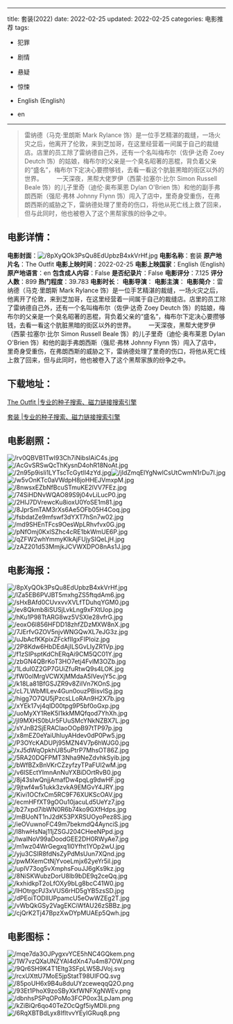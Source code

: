 
---
title: 套装(2022)
date: 2022-02-25
updated: 2022-02-25
categories: 电影推荐
tags:
- 犯罪
- 剧情
- 悬疑
- 惊悚

- English (English)
- en
---


> 雷纳德（马克·里朗斯 Mark Rylance 饰）是一位手艺精湛的裁缝，一场火灾之后，他离开了伦敦，来到芝加哥，在这里经营着一间属于自己的裁缝店。店里的员工除了雷纳德自己外，还有一个名叫梅布尔（佐伊·达奇 Zoey Deutch 饰）的姑娘，梅布尔的父亲是一个臭名昭著的恶棍，背负着父亲的“盛名”，梅布尔下定决心要攒够钱，去看一看这个肮脏黑暗的街区以外的世界。  　　一天深夜，黑帮大佬罗伊（西蒙·拉塞尔·比尔 Simon Russell Beale 饰）的儿子里奇（迪伦·奥布莱恩 Dylan O'Brien 饰）和他的副手弗朗西斯（强尼·弗林 Johnny Flynn 饰）闯入了店中，里奇身受重伤，在弗朗西斯的威胁之下，雷纳德处理了里奇的伤口，将他从死亡线上救了回来，但与此同时，他也被卷入了这个黑帮家族的纷争之中。

## **电影详情**：

**电影封面**：<img src="https://image.tmdb.org/t/p/w200/8pXyQOk3PsQu8EdUpbzB4xkVrHf.jpg" alt="/8pXyQOk3PsQu8EdUpbzB4xkVrHf.jpg" title="/8pXyQOk3PsQu8EdUpbzB4xkVrHf.jpg">
**电影名称**：套装
**原产地片名**：The Outfit
**电影上映时间**：2022-02-25
**电影上映国家**：English (English)
**原产地语言**：en
**包含成人内容**：False
**是否纪录片**：False
**电影评分**：7.125
**评分人数**：899
**热门程度**：39.783
**电影时长**：
**电影导演**：
**电影主演**：
**电影简介**：雷纳德（马克·里朗斯 Mark Rylance 饰）是一位手艺精湛的裁缝，一场火灾之后，他离开了伦敦，来到芝加哥，在这里经营着一间属于自己的裁缝店。店里的员工除了雷纳德自己外，还有一个名叫梅布尔（佐伊·达奇 Zoey Deutch 饰）的姑娘，梅布尔的父亲是一个臭名昭著的恶棍，背负着父亲的“盛名”，梅布尔下定决心要攒够钱，去看一看这个肮脏黑暗的街区以外的世界。  　　一天深夜，黑帮大佬罗伊（西蒙·拉塞尔·比尔 Simon Russell Beale 饰）的儿子里奇（迪伦·奥布莱恩 Dylan O'Brien 饰）和他的副手弗朗西斯（强尼·弗林 Johnny Flynn 饰）闯入了店中，里奇身受重伤，在弗朗西斯的威胁之下，雷纳德处理了里奇的伤口，将他从死亡线上救了回来，但与此同时，他也被卷入了这个黑帮家族的纷争之中。

## **下载地址**：
[The Outfit |专业的种子搜索、磁力链接搜索引擎](https://movie.amd794.com:2083/?search=The%20Outfit&ordering=&mode=match_phrase&page_size=10&page=1)

[套装 |专业的种子搜索、磁力链接搜索引擎](https://movie.amd794.com:2083/?search=%E5%A5%97%E8%A3%85&ordering=&mode=match_phrase&page_size=10&page=1)
 

## **电影剧照**：
<img src="https://image.tmdb.org/t/p/original/rv0QBVB1TwI93Ch7iNibslAiC4s.jpg" alt="/rv0QBVB1TwI93Ch7iNibslAiC4s.jpg" title="/rv0QBVB1TwI93Ch7iNibslAiC4s.jpg"><img src="https://image.tmdb.org/t/p/original/AcGvSRSwQcThKysnD4ohR18NoAt.jpg" alt="/AcGvSRSwQcThKysnD4ohR18NoAt.jpg" title="/AcGvSRSwQcThKysnD4ohR18NoAt.jpg"><img src="https://image.tmdb.org/t/p/original/2n95p9isIi1LYTscTcGytlI4zYd.jpg" alt="/2n95p9isIi1LYTscTcGytlI4zYd.jpg" title="/2n95p9isIi1LYTscTcGytlI4zYd.jpg"><img src="https://image.tmdb.org/t/p/original/jIdZmqElYgNwlCsUtCwmN1rDu7I.jpg" alt="/jIdZmqElYgNwlCsUtCwmN1rDu7I.jpg" title="/jIdZmqElYgNwlCsUtCwmN1rDu7I.jpg"><img src="https://image.tmdb.org/t/p/original/w5vOnKTc0aVWdpH8joHHEJVmxpM.jpg" alt="/w5vOnKTc0aVWdpH8joHHEJVmxpM.jpg" title="/w5vOnKTc0aVWdpH8joHHEJVmxpM.jpg"><img src="https://image.tmdb.org/t/p/original/8nwsxEZbNfBcuSTmuKE2lVV7FEz.jpg" alt="/8nwsxEZbNfBcuSTmuKE2lVV7FEz.jpg" title="/8nwsxEZbNfBcuSTmuKE2lVV7FEz.jpg"><img src="https://image.tmdb.org/t/p/original/74SiHDNvWQAO89S9j04vLiLucP0.jpg" alt="/74SiHDNvWQAO89S9j04vLiLucP0.jpg" title="/74SiHDNvWQAO89S9j04vLiLucP0.jpg"><img src="https://image.tmdb.org/t/p/original/2HlJ7DVrewcKu8ioxU0YoSE1m81.jpg" alt="/2HlJ7DVrewcKu8ioxU0YoSE1m81.jpg" title="/2HlJ7DVrewcKu8ioxU0YoSE1m81.jpg"><img src="https://image.tmdb.org/t/p/original/8JprSmTAM3rXs6Ae5OFb05H4Coq.jpg" alt="/8JprSmTAM3rXs6Ae5OFb05H4Coq.jpg" title="/8JprSmTAM3rXs6Ae5OFb05H4Coq.jpg"><img src="https://image.tmdb.org/t/p/original/fsbdatZe9mfswf3dYXT7hSn7w02.jpg" alt="/fsbdatZe9mfswf3dYXT7hSn7w02.jpg" title="/fsbdatZe9mfswf3dYXT7hSn7w02.jpg"><img src="https://image.tmdb.org/t/p/original/md9SHEnTFcs9OesWpLRhvfvx0G.jpg" alt="/md9SHEnTFcs9OesWpLRhvfvx0G.jpg" title="/md9SHEnTFcs9OesWpLRhvfvx0G.jpg"><img src="https://image.tmdb.org/t/p/original/pNfOmj0KxlSZhc4cRE1bkWmUE6P.jpg" alt="/pNfOmj0KxlSZhc4cRE1bkWmUE6P.jpg" title="/pNfOmj0KxlSZhc4cRE1bkWmUE6P.jpg"><img src="https://image.tmdb.org/t/p/original/qZFW2whYmmyKlkAjFUjySIQeLjH.jpg" alt="/qZFW2whYmmyKlkAjFUjySIQeLjH.jpg" title="/qZFW2whYmmyKlkAjFUjySIQeLjH.jpg"><img src="https://image.tmdb.org/t/p/original/zAZ201d53MmjkJCVWXDPO8nAs1J.jpg" alt="/zAZ201d53MmjkJCVWXDPO8nAs1J.jpg" title="/zAZ201d53MmjkJCVWXDPO8nAs1J.jpg">

## **电影海报**：
<img src="https://image.tmdb.org/t/p/original/8pXyQOk3PsQu8EdUpbzB4xkVrHf.jpg" alt="/8pXyQOk3PsQu8EdUpbzB4xkVrHf.jpg" title="/8pXyQOk3PsQu8EdUpbzB4xkVrHf.jpg"><img src="https://image.tmdb.org/t/p/original/lZa5EB6PVJBT5mxhgZS5ftqdAm6.jpg" alt="/lZa5EB6PVJBT5mxhgZS5ftqdAm6.jpg" title="/lZa5EB6PVJBT5mxhgZS5ftqdAm6.jpg"><img src="https://image.tmdb.org/t/p/original/sHxBAfd0CUvxvvXVLfTDuhqYGM0.jpg" alt="/sHxBAfd0CUvxvvXVLfTDuhqYGM0.jpg" title="/sHxBAfd0CUvxvvXVLfTDuhqYGM0.jpg"><img src="https://image.tmdb.org/t/p/original/ev8Qkmb8iSUSjLvkLng9xFXtUop.jpg" alt="/ev8Qkmb8iSUSjLvkLng9xFXtUop.jpg" title="/ev8Qkmb8iSUSjLvkLng9xFXtUop.jpg"><img src="https://image.tmdb.org/t/p/original/hKu1P98TtARG8wz5VSXIe28vfrG.jpg" alt="/hKu1P98TtARG8wz5VSXIe28vfrG.jpg" title="/hKu1P98TtARG8wz5VSXIe28vfrG.jpg"><img src="https://image.tmdb.org/t/p/original/eoxO6l856HFDD18zhfZDzMXW8nX.jpg" alt="/eoxO6l856HFDD18zhfZDzMXW8nX.jpg" title="/eoxO6l856HFDD18zhfZDzMXW8nX.jpg"><img src="https://image.tmdb.org/t/p/original/7JErfvGZOV5njvWNGQwXL7eJG3z.jpg" alt="/7JErfvGZOV5njvWNGQwXL7eJG3z.jpg" title="/7JErfvGZOV5njvWNGQwXL7eJG3z.jpg"><img src="https://image.tmdb.org/t/p/original/uJbAcfKKpixZFckfIIgxFIPloiz.jpg" alt="/uJbAcfKKpixZFckfIIgxFIPloiz.jpg" title="/uJbAcfKKpixZFckfIIgxFIPloiz.jpg"><img src="https://image.tmdb.org/t/p/original/2P8Kdw6HbDEdAjILSGvLIyZR1Vp.jpg" alt="/2P8Kdw6HbDEdAjILSGvLIyZR1Vp.jpg" title="/2P8Kdw6HbDEdAjILSGvLIyZR1Vp.jpg"><img src="https://image.tmdb.org/t/p/original/f1zSIPsptKdChERqAi9CM5QC01Y.jpg" alt="/f1zSIPsptKdChERqAi9CM5QC01Y.jpg" title="/f1zSIPsptKdChERqAi9CM5QC01Y.jpg"><img src="https://image.tmdb.org/t/p/original/zbGN4QBrKoT3HO7etj4FvlM3OZb.jpg" alt="/zbGN4QBrKoT3HO7etj4FvlM3OZb.jpg" title="/zbGN4QBrKoT3HO7etj4FvlM3OZb.jpg"><img src="https://image.tmdb.org/t/p/original/1LduI0Z2GP7GUiZfuRtwQ9s4LOK.jpg" alt="/1LduI0Z2GP7GUiZfuRtwQ9s4LOK.jpg" title="/1LduI0Z2GP7GUiZfuRtwQ9s4LOK.jpg"><img src="https://image.tmdb.org/t/p/original/fW0oIMrgVCWXjMMdaA5lVevjY5c.jpg" alt="/fW0oIMrgVCWXjMMdaA5lVevjY5c.jpg" title="/fW0oIMrgVCWXjMMdaA5lVevjY5c.jpg"><img src="https://image.tmdb.org/t/p/original/k18La81BfGSJZR9v8ZiIVn7KOnS.jpg" alt="/k18La81BfGSJZR9v8ZiIVn7KOnS.jpg" title="/k18La81BfGSJZR9v8ZiIVn7KOnS.jpg"><img src="https://image.tmdb.org/t/p/original/cL7LWbMlLev4Gun0ouzPBisvlSg.jpg" alt="/cL7LWbMlLev4Gun0ouzPBisvlSg.jpg" title="/cL7LWbMlLev4Gun0ouzPBisvlSg.jpg"><img src="https://image.tmdb.org/t/p/original/higg7O7QU5jPzcsLLoRAn9H2X7b.jpg" alt="/higg7O7QU5jPzcsLLoRAn9H2X7b.jpg" title="/higg7O7QU5jPzcsLLoRAn9H2X7b.jpg"><img src="https://image.tmdb.org/t/p/original/xYEk17vj4qID00tpg9P5bf0oGxp.jpg" alt="/xYEk17vj4qID00tpg9P5bf0oGxp.jpg" title="/xYEk17vj4qID00tpg9P5bf0oGxp.jpg"><img src="https://image.tmdb.org/t/p/original/uoMyXY1ReK5I1kkMMQfqod7YhXh.jpg" alt="/uoMyXY1ReK5I1kkMMQfqod7YhXh.jpg" title="/uoMyXY1ReK5I1kkMMQfqod7YhXh.jpg"><img src="https://image.tmdb.org/t/p/original/jI9MXHS0bUr5FUuSMcYNkNZBX7L.jpg" alt="/jI9MXHS0bUr5FUuSMcYNkNZBX7L.jpg" title="/jI9MXHS0bUr5FUuSMcYNkNZBX7L.jpg"><img src="https://image.tmdb.org/t/p/original/sYJnB2SjERAClaoOOpB97tTP97p.jpg" alt="/sYJnB2SjERAClaoOOpB97tTP97p.jpg" title="/sYJnB2SjERAClaoOOpB97tTP97p.jpg"><img src="https://image.tmdb.org/t/p/original/x8mEZ0eYaiUhluyAHdev0dP0Pw5.jpg" alt="/x8mEZ0eYaiUhluyAHdev0dP0Pw5.jpg" title="/x8mEZ0eYaiUhluyAHdev0dP0Pw5.jpg"><img src="https://image.tmdb.org/t/p/original/P3OYcKADUPj95MZN4V7p6hWJG0.jpg" alt="/P3OYcKADUPj95MZN4V7p6hWJG0.jpg" title="/P3OYcKADUPj95MZN4V7p6hWJG0.jpg"><img src="https://image.tmdb.org/t/p/original/xJ5dWqOpkhU85uPtrP7MhsOT86Z.jpg" alt="/xJ5dWqOpkhU85uPtrP7MhsOT86Z.jpg" title="/xJ5dWqOpkhU85uPtrP7MhsOT86Z.jpg"><img src="https://image.tmdb.org/t/p/original/5RA20DQFPMT3Nha9NeZdvhkSyib.jpg" alt="/5RA20DQFPMT3Nha9NeZdvhkSyib.jpg" title="/5RA20DQFPMT3Nha9NeZdvhkSyib.jpg"><img src="https://image.tmdb.org/t/p/original/bWfBZxBnVKrCZzyfzyTPaFUl2wM.jpg" alt="/bWfBZxBnVKrCZzyfzyTPaFUl2wM.jpg" title="/bWfBZxBnVKrCZzyfzyTPaFUl2wM.jpg"><img src="https://image.tmdb.org/t/p/original/v6ISEctYImnAnNuYXBiDOrtRvB0.jpg" alt="/v6ISEctYImnAnNuYXBiDOrtRvB0.jpg" title="/v6ISEctYImnAnNuYXBiDOrtRvB0.jpg"><img src="https://image.tmdb.org/t/p/original/8j43sIwQnjjAmafDw4pqLg9dwHF.jpg" alt="/8j43sIwQnjjAmafDw4pqLg9dwHF.jpg" title="/8j43sIwQnjjAmafDw4pqLg9dwHF.jpg"><img src="https://image.tmdb.org/t/p/original/9jtwf4w51ukk3zvkA9EMGvY4JRY.jpg" alt="/9jtwf4w51ukk3zvkA9EMGvY4JRY.jpg" title="/9jtwf4w51ukk3zvkA9EMGvY4JRY.jpg"><img src="https://image.tmdb.org/t/p/original/Kivi1OCfxCm5RC9F76XUKScOAV.jpg" alt="/Kivi1OCfxCm5RC9F76XUKScOAV.jpg" title="/Kivi1OCfxCm5RC9F76XUKScOAV.jpg"><img src="https://image.tmdb.org/t/p/original/ecmHFfXT9gOOu10jacuLd5UeYz7.jpg" alt="/ecmHFfXT9gOOu10jacuLd5UeYz7.jpg" title="/ecmHFfXT9gOOu10jacuLd5UeYz7.jpg"><img src="https://image.tmdb.org/t/p/original/b27xpd7ibWN0R6b74ko9GXfHdps.jpg" alt="/b27xpd7ibWN0R6b74ko9GXfHdps.jpg" title="/b27xpd7ibWN0R6b74ko9GXfHdps.jpg"><img src="https://image.tmdb.org/t/p/original/mBUoNT1nJ2dK53PXRSUOyoPez8S.jpg" alt="/mBUoNT1nJ2dK53PXRSUOyoPez8S.jpg" title="/mBUoNT1nJ2dK53PXRSUOyoPez8S.jpg"><img src="https://image.tmdb.org/t/p/original/ieOVuwnoFC49m7bekmdQ4AynciS.jpg" alt="/ieOVuwnoFC49m7bekmdQ4AynciS.jpg" title="/ieOVuwnoFC49m7bekmdQ4AynciS.jpg"><img src="https://image.tmdb.org/t/p/original/l8hwHsNaj11jZSGJ204CHeeNPpd.jpg" alt="/l8hwHsNaj11jZSGJ204CHeeNPpd.jpg" title="/l8hwHsNaj11jZSGJ204CHeeNPpd.jpg"><img src="https://image.tmdb.org/t/p/original/lwaINoV99aDoodGEE2DH0RWyAe7.jpg" alt="/lwaINoV99aDoodGEE2DH0RWyAe7.jpg" title="/lwaINoV99aDoodGEE2DH0RWyAe7.jpg"><img src="https://image.tmdb.org/t/p/original/m1wz04WrGegxq1l0Yfht1YOp2wU.jpg" alt="/m1wz04WrGegxq1l0Yfht1YOp2wU.jpg" title="/m1wz04WrGegxq1l0Yfht1YOp2wU.jpg"><img src="https://image.tmdb.org/t/p/original/yju3CSIR8fdNsZyPdMsUun7XQnd.jpg" alt="/yju3CSIR8fdNsZyPdMsUun7XQnd.jpg" title="/yju3CSIR8fdNsZyPdMsUun7XQnd.jpg"><img src="https://image.tmdb.org/t/p/original/pwMXemCtNjYvoeLmjx62yeYr5il.jpg" alt="/pwMXemCtNjYvoeLmjx62yeYr5il.jpg" title="/pwMXemCtNjYvoeLmjx62yeYr5il.jpg"><img src="https://image.tmdb.org/t/p/original/uplV73og5vXmphsFouJJ6gKs9kz.jpg" alt="/uplV73og5vXmphsFouJJ6gKs9kz.jpg" title="/uplV73og5vXmphsFouJJ6gKs9kz.jpg"><img src="https://image.tmdb.org/t/p/original/8NiSKWubzDorU8Ib9bDE9q2ceQq.jpg" alt="/8NiSKWubzDorU8Ib9bDE9q2ceQq.jpg" title="/8NiSKWubzDorU8Ib9bDE9q2ceQq.jpg"><img src="https://image.tmdb.org/t/p/original/kxhidkpT2oLfOXy9bLg8bcC41W0.jpg" alt="/kxhidkpT2oLfOXy9bLg8bcC41W0.jpg" title="/kxhidkpT2oLfOXy9bLg8bcC41W0.jpg"><img src="https://image.tmdb.org/t/p/original/lHOtrgcPJ3xVUS6rHD5gYB5zsSD.jpg" alt="/lHOtrgcPJ3xVUS6rHD5gYB5zsSD.jpg" title="/lHOtrgcPJ3xVUS6rHD5gYB5zsSD.jpg"><img src="https://image.tmdb.org/t/p/original/dPEoiTODlIUPpamcU5eOwWZEg2T.jpg" alt="/dPEoiTODlIUPpamcU5eOwWZEg2T.jpg" title="/dPEoiTODlIUPpamcU5eOwWZEg2T.jpg"><img src="https://image.tmdb.org/t/p/original/vWbQkGSy2VagEKCiWfAU26zSBBz.jpg" alt="/vWbQkGSy2VagEKCiWfAU26zSBBz.jpg" title="/vWbQkGSy2VagEKCiWfAU26zSBBz.jpg"><img src="https://image.tmdb.org/t/p/original/cjQrK2Tj47BpzXwDYpMUAEp5Qwh.jpg" alt="/cjQrK2Tj47BpzXwDYpMUAEp5Qwh.jpg" title="/cjQrK2Tj47BpzXwDYpMUAEp5Qwh.jpg">

## **电影图标**：
<img src="https://image.tmdb.org/t/p/original/mqe7da3OJPygxvYCE5hNC4GQkem.png" alt="/mqe7da3OJPygxvYCE5hNC4GQkem.png" title="/mqe7da3OJPygxvYCE5hNC4GQkem.png"><img src="https://image.tmdb.org/t/p/original/1W7vzQXaUNZYAl4dXn47u4m87OW.png" alt="/1W7vzQXaUNZYAl4dXn47u4m87OW.png" title="/1W7vzQXaUNZYAl4dXn47u4m87OW.png"><img src="https://image.tmdb.org/t/p/original/9Qr6SH9K4T1Eltg3SFpLW5BJVoj.svg" alt="/9Qr6SH9K4T1Eltg3SFpLW5BJVoj.svg" title="/9Qr6SH9K4T1Eltg3SFpLW5BJVoj.svg"><img src="https://image.tmdb.org/t/p/original/rcxUXttU7MoE5jpStatT98UlFOQ.svg" alt="/rcxUXttU7MoE5jpStatT98UlFOQ.svg" title="/rcxUXttU7MoE5jpStatT98UlFOQ.svg"><img src="https://image.tmdb.org/t/p/original/85poUH6x9B4u8duUYzceweqqQ2O.png" alt="/85poUH6x9B4u8duUYzceweqqQ2O.png" title="/85poUH6x9B4u8duUYzceweqqQ2O.png"><img src="https://image.tmdb.org/t/p/original/93Et1PhoX9zoSByXkfWNFXgNWEv.png" alt="/93Et1PhoX9zoSByXkfWNFXgNWEv.png" title="/93Et1PhoX9zoSByXkfWNFXgNWEv.png"><img src="https://image.tmdb.org/t/p/original/dbnhsPSPqOPoMo3FCP0ox3LpJam.png" alt="/dbnhsPSPqOPoMo3FCP0ox3LpJam.png" title="/dbnhsPSPqOPoMo3FCP0ox3LpJam.png"><img src="https://image.tmdb.org/t/p/original/kZiBiQr6qo40TeZOcQgf5iyMDli.png" alt="/kZiBiQr6qo40TeZOcQgf5iyMDli.png" title="/kZiBiQr6qo40TeZOcQgf5iyMDli.png"><img src="https://image.tmdb.org/t/p/original/6RqXBTBdLyx8IfItvvYEyIGRuq8.png" alt="/6RqXBTBdLyx8IfItvvYEyIGRuq8.png" title="/6RqXBTBdLyx8IfItvvYEyIGRuq8.png">
